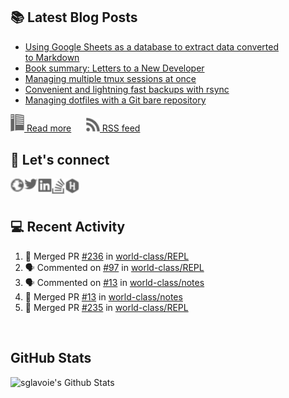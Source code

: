 ## 📚 Latest Blog Posts

<!-- BLOG-POST-LIST:START -->
- [Using Google Sheets as a database to extract data converted to Markdown](https://www.sglavoie.com/posts/2021/12/19/using-google-sheets-as-a-database-to-extract-data-converted-to-markdown/)
- [Book summary: Letters to a New Developer](https://www.sglavoie.com/posts/2021/11/08/book-summary-letters-to-a-new-developer/)
- [Managing multiple tmux sessions at once](https://www.sglavoie.com/posts/2021/09/19/managing-multiple-tmux-sessions-at-once/)
- [Convenient and lightning fast backups with rsync](https://www.sglavoie.com/posts/2021/07/31/convenient-and-lightning-fast-backups-with-rsync/)
- [Managing dotfiles with a Git bare repository](https://www.sglavoie.com/posts/2021/05/30/managing-dotfiles-with-git-bare-repository/)
<!-- BLOG-POST-LIST:END -->


[<img alt="rss feed" width="22px" src="./assets/readthedocs.svg" /> Read more][website] &nbsp;&nbsp;&nbsp;&nbsp; [<img alt="rss feed" width="22px" src="./assets/rss.svg" /> RSS feed][rss]

## 🔌 Let's connect

[<img align="left" alt="sglavoie.com" width="22px" src="./assets/globe.svg" />][website]
[<img align="left" alt="sgdlavoie | Twitter" width="22px" src="./assets/twitter.svg" />][twitter]
[<img align="left" alt="sglavoie | LinkedIn" width="22px" src="./assets/linkedin.svg" />][linkedin]
[<img align="left" alt="sglavoie | Stackoverflow" width="22px" src="./assets/stackoverflow.svg" />][stackoverflow]
[<img align="left" alt="sglavoie | HackRank" width="22px" src="./assets/hackerrank.svg" />][hackerrank]

<br /><br />

## :computer: Recent Activity

<!--START_SECTION:activity-->
1. 🎉 Merged PR [#236](https://github.com/world-class/REPL/pull/236) in [world-class/REPL](https://github.com/world-class/REPL)
2. 🗣 Commented on [#97](https://github.com/world-class/REPL/issues/97) in [world-class/REPL](https://github.com/world-class/REPL)
3. 🗣 Commented on [#13](https://github.com/world-class/notes/issues/13) in [world-class/notes](https://github.com/world-class/notes)
4. 🎉 Merged PR [#13](https://github.com/world-class/notes/pull/13) in [world-class/notes](https://github.com/world-class/notes)
5. 🎉 Merged PR [#235](https://github.com/world-class/REPL/pull/235) in [world-class/REPL](https://github.com/world-class/REPL)
<!--END_SECTION:activity-->


<br />

## GitHub Stats

<img alt="sglavoie's Github Stats" src="https://github-readme-stats.sglavoie.vercel.app/api?username=sglavoie&show_icons=true&title_color=5DC1FF&icon_color=fca311&text_color=e5e5e5&bg_color=000000" />

<br /><br />

[hackerrank]: https://www.hackerrank.com/sglavoie
[rss]: https://www.sglavoie.com/feeds/sglavoie.rss.xml
[website]: https://www.sglavoie.com
[twitter]: https://twitter.com/sgdlavoie
[linkedin]: https://www.linkedin.com/in/sglavoie
[stackoverflow]: https://stackoverflow.com/story/sglavoie
